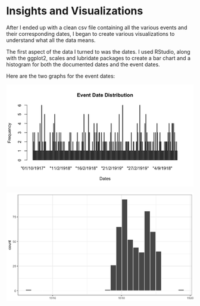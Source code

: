 # Insights and Visualizations

After I ended up with a clean csv file containing all the various events and their corresponding dates, I began to create various visualizations to understand what all the data means.

The first aspect of the data I turned to was the dates. I used RStudio, along with the ggplot2, scales and lubridate packages to create a bar chart and a histogram for both the documented dates and the event dates.

Here are the two graphs for the event dates:

![Bar Chart](https://github.com/AlexeiTipenko/HIST3814O_Project_Repo/blob/master/visualizations/Event_Date_Barplot.png?raw=true)

![Histogram file](https://github.com/AlexeiTipenko/HIST3814O_Project_Repo/blob/master/visualizations/Event_Dates_Histogram.png?raw=true)
